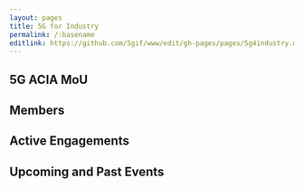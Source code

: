 ```yaml
---
layout: pages
title: 5G for Industry
permalink: /:basename
editlink: https://github.com/5gif/www/edit/gh-pages/pages/5g4industry.md
---
```


## 5G ACIA MoU


## Members


## Active Engagements


## Upcoming and Past Events

